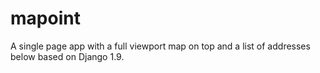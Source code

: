 # mapoint
A single page app with a full viewport map on top and a list of addresses below based on Django 1.9.
